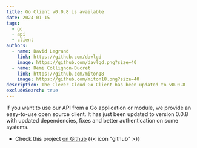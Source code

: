 ```yaml
---
title: Go Client v0.0.8 is available
date: 2024-01-15
tags:
  - go
  - api
  - client
authors:
  - name: David Legrand
    link: https://github.com/davlgd
    image: https://github.com/davlgd.png?size=40
  - name: Rémi Collignon-Ducret
    link: https://github.com/miton18
    image: https://github.com/miton18.png?size=40
description: The Clever Cloud Go Client has been updated to v0.0.8
excludeSearch: true
---
```


If you want to use our API from a Go application or module, we provide an easy-to-use open source client. It has just been updated to version 0.0.8 with updated dependencies, fixes and better authentication on some systems.

- Check this project [on Github](https://github.com/CleverCloud/clevercloud-client-go) {{< icon "github" >}}
